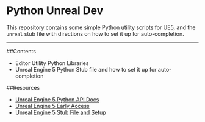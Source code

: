Python Unreal Dev
================================

This repository contains some simple Python utility scripts for UE5, and the `unreal` stub file with directions on how to set it up for auto-completion. 

---

##Contents
- Editor Utility Python Libraries 
- Unreal Engine 5 Python Stub file and how to set it up for auto-completion


##Resources
- [Unreal Engine 5 Python API Docs](https://docs.unrealengine.com/5.0/en-US/PythonAPI) 
- [Unreal Engine 5 Early Access](https://www.unrealengine.com/en-US/unreal-engine-5) 
- [Unreal Engine 5 Stub File and Setup]() 

